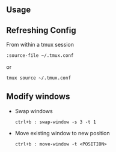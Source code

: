 ## Usage

## Refreshing Config

From within a tmux session

``` bash
:source-file ~/.tmux.conf
```
or

``` bash
tmux source ~/.tmux.conf
```

## Modify windows

* Swap windows    
 
  ```    
  ctrl+b : swap-window -s 3 -t 1
  ```
  
* Move existing window to new position  
  
  ```
  ctrl+b : move-window -t <POSITION>
  ```
